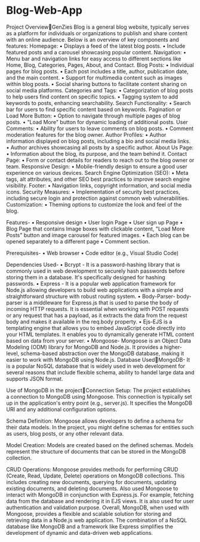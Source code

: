 # Blog-Web-App
Project OverviewGenZies Blog is a general blog website, typically serves as a platform for individuals or organizations to publish and share content with an 
online audience. Below is an overview of key components and features:
Homepage:
• Displays a feed of the latest blog posts.
• Include featured posts and a carousel showcasing popular content.
Navigation:
• Menu bar and navigation links for easy access to different sections like Home, Blog, Categories, Pages, About, and Contact.
Blog Posts:
• Individual pages for blog posts.
• Each post includes a title, author, publication date, and the main content.
• Support for multimedia content such as images within blog posts.
• Social sharing buttons to facilitate content sharing on social media platforms.
Categories and Tags:
• Categorization of blog posts to help users find content on specific topics.
• Tagging system to add keywords to posts, enhancing searchability.
Search Functionality:
• Search bar for users to find specific content based on keywords.
Pagination or Load More Button:
• Option to navigate through multiple pages of blog posts.
• "Load More" button for dynamic loading of additional posts.
User Comments:
• Ability for users to leave comments on blog posts.
• Comment moderation features for the blog owner.
Author Profiles:
• Author information displayed on blog posts, including a bio and social media links.
• Author archives showcasing all posts by a specific author.
About Us Page:
• Information about the blog, its purpose, and the team behind it.
Contact Page:
• Form or contact details for readers to reach out to the blog owner or team.
Responsive Design:
• Mobile-friendly design to ensure a good user experience on various devices.
Search Engine Optimization (SEO):
• Meta tags, alt attributes, and other SEO best practices to improve search engine visibility.
Footer:
• Navigation links, copyright information, and social media icons.
Security Measures:
• Implementation of security best practices, including secure login and protection against common web vulnerabilities.
Customization:
• Theming options to customize the look and feel of the blog.

Features-
• Responsive design
• User login Page
• User sign up Page
• Blog Page that contains Image boxes with clickable content, "Load More Posts" button and image carousel for featured images.
• Each blog can be opened separately to a different page
• Comment section.

Prerequisites-
• Web browser
• Code editor (e.g., Visual Studio Code)

Dependencies Used-
• Bcrypt - It is a password-hashing library that is commonly used in web development to securely hash passwords before storing 
them in a database. It's specifically designed for hashing passwords.
• Express - It is a popular web application framework for Node.js allowing developers to build web applications with a simple and 
straightforward structure with robust routing system.
• Body-Parser- body-parser is a middleware for Express.js that is used to parse the body of incoming HTTP requests. It is 
essential when working with POST requests or any request that has a payload, as it extracts the data from the request body and 
makes it available in the req.body property.
• Ejs-EJS is a templating engine that allows you to embed JavaScript code directly into your HTML templates. It enables you to 
dynamically generate HTML content based on data from your server.
• Mongoose- Mongoose is an Object Data Modeling (ODM) library for MongoDB and Node.js. It provides a higher-level, 
schema-based abstraction over the MongoDB database, making it easier to work with MongoDB using Node.js.
Database UsedMongoDB- It is a popular NoSQL database that is widely used in web development for several reasons that include flexible schema, ability 
to handel large data and supports JSON format.

Use of MongoDB in the projectConnection Setup:
The project establishes a connection to MongoDB using Mongoose. This connection is typically set up in the application's entry point (e.g., 
server.js). It specifies the MongoDB URI and any additional configuration options.

Schema Definition:
Mongoose allows developers to define a schema for their data models. In the project, you might define schemas for entities such as users, 
blog posts, or any other relevant data.

Model Creation:
Models are created based on the defined schemas. Models represent the structure of documents that can be stored in the MongoDB 
collection.

CRUD Operations:
Mongoose provides methods for performing CRUD (Create, Read, Update, Delete) operations on MongoDB collections. This includes
creating new documents, querying for documents, updating existing documents, and deleting documents.
Also used Mongoose to interact with MongoDB in conjunction with Express.js. For example, fetching data from the database and rendering 
it in EJS views.
It is also used for user authentication and validation purpose.
Overall, MongoDB, when used with Mongoose, provides a flexible and scalable solution for storing and retrieving data in a Node.js web 
application. The combination of a NoSQL database like MongoDB and a framework like Express simplifies the development of dynamic 
and data-driven web applications.
